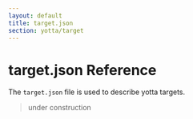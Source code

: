 ```yaml
---
layout: default
title: target.json
section: yotta/target
---
```


# target.json Reference
The `target.json` file is used to describe yotta targets. 

> under construction
